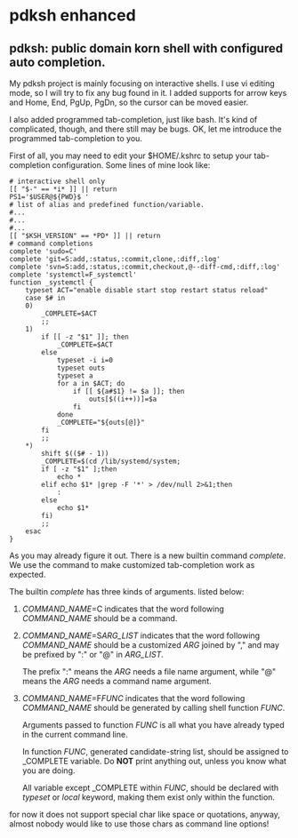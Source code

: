 # pdksh enhanced
pdksh: public domain korn shell with configured auto completion.
---
My pdksh project is mainly focusing on interactive shells.
I use vi editing mode, so I will try to fix any bug found in it. I added supports for arrow keys and Home, End, PgUp, PgDn, so the cursor can be moved easier.

I also added programmed tab-completion, just like bash. It's kind of complicated, though, and there still may be bugs. OK, let me introduce the programmed tab-completion to you.

First of all, you may need to edit your $HOME/.kshrc to setup your tab-completion configuration. Some lines of mine look like:

```ksh
# interactive shell only
[[ "$-" == *i* ]] || return
PS1='$USER@${PWD}$ '
# list of alias and predefined function/variable.
#...
#...
#...
[[ "$KSH_VERSION" == *PD* ]] || return
# command completions
complete 'sudo=C'
complete 'git=S:add,:status,:commit,clone,:diff,:log'
complete 'svn=S:add,:status,:commit,checkout,@--diff-cmd,:diff,:log'
complete 'systemctl=F_systemctl'
function _systemctl {
	typeset ACT="enable disable start stop restart status reload"
	case $# in
	0)
		_COMPLETE=$ACT
		;;
	1)
		if [[ -z "$1" ]]; then
			_COMPLETE=$ACT
		else
			typeset -i i=0
			typeset outs
			typeset a
			for a in $ACT; do
				if [[ ${a#$1} != $a ]]; then
					outs[$((i++))]=$a
				fi
			done
			_COMPLETE="${outs[@]}"
		fi
		;;
	*)
		shift $(($# - 1))
		_COMPLETE=$(cd /lib/systemd/system;
		if [ -z "$1" ];then
			echo *
		elif echo $1* |grep -F '*' > /dev/null 2>&1;then
			:
		else
			echo $1*
		fi)
		;;
	esac
}

```
As you may already figure it out. There is a new builtin command _complete_. We use the command to make customized tab-completion work as expected.

The builtin _complete_ has three kinds of arguments. listed below:

1. _COMMAND_NAME_=C
    indicates that the word following _COMMAND_NAME_ should be a command.
2. _COMMAND_NAME_=S*ARG_LIST*
    indicates that the word following _COMMAND_NAME_ should be a customized _ARG_ joined by "," and may be prefixed by ":" or "@" in _ARG_LIST_.
    
    The prefix ":" means the _ARG_ needs a file name argument, while "@" means the _ARG_ needs a command name argument.
3. _COMMAND_NAME_=F*FUNC*
    indicates that the word following _COMMAND_NAME_ should be generated by calling shell function _FUNC_.
    
    Arguments passed to function _FUNC_ is all what you have already typed in the current command line.
    
    In function _FUNC_, generated candidate-string list, should be assigned to \_COMPLETE variable. Do __NOT__ print anything out, unless you know what you are doing.
    
    All variable except \_COMPLETE within _FUNC_, should be declared with _typeset_ or _local_ keyword, making them exist only within the function.


for now it does not support special char like space or quotations, anyway, almost nobody would like to use those chars as command line options!
